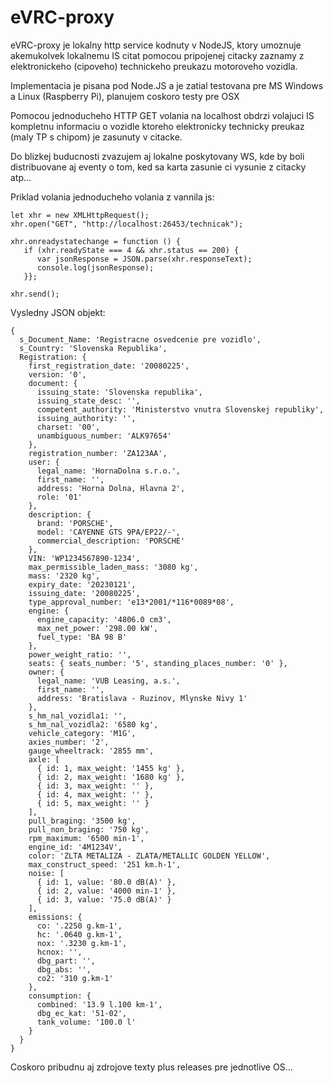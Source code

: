 # eVRC-proxy
eVRC-proxy je lokalny http service kodnuty v NodeJS, ktory umoznuje akemukolvek lokalnemu IS citat pomocou pripojenej citacky zaznamy z elektronickeho (cipoveho) technickeho preukazu motoroveho vozidla.

Implementacia je pisana pod Node.JS a je zatial testovana pre MS Windows a Linux (Raspberry Pi), planujem coskoro testy pre OSX

Pomocou jednoducheho HTTP GET volania na localhost obdrzi volajuci IS kompletnu informaciu o vozidle ktoreho elektronicky technicky preukaz (maly TP s chipom) je zasunuty v citacke.

Do blizkej buducnosti zvazujem aj lokalne poskytovany WS, kde by boli distribuovane aj eventy o tom, ked sa karta zasunie ci vysunie z citacky atp...

Priklad volania jednoducheho volania z vannila js:

```
let xhr = new XMLHttpRequest();
xhr.open("GET", "http://localhost:26453/technicak");

xhr.onreadystatechange = function () {
   if (xhr.readyState === 4 && xhr.status == 200) {
      var jsonResponse = JSON.parse(xhr.responseText);
      console.log(jsonResponse);
   }};

xhr.send();
```

Vysledny JSON objekt:

```
{
  s_Document_Name: 'Registracne osvedcenie pre vozidlo',
  s_Country: 'Slovenska Republika',
  Registration: {
    first_registration_date: '20080225',
    version: '0',
    document: {
      issuing_state: 'Slovenska republika',
      issuing_state_desc: '',
      competent_authority: 'Ministerstvo vnutra Slovenskej republiky',
      issuing_authority: '',
      charset: '00',
      unambiguous_number: 'ALK97654'
    },
    registration_number: 'ZA123AA',
    user: {
      legal_name: 'HornaDolna s.r.o.',
      first_name: '',
      address: 'Horna Dolna, Hlavna 2',
      role: '01'
    },
    description: {
      brand: 'PORSCHE',
      model: 'CAYENNE GTS 9PA/EP22/-',
      commercial_description: 'PORSCHE'
    },
    VIN: 'WP1234567890-1234',
    max_permissible_laden_mass: '3080 kg',
    mass: '2320 kg',
    expiry_date: '20230121',
    issuing_date: '20080225',
    type_approval_number: 'e13*2001/*116*0089*08',
    engine: {
      engine_capacity: '4806.0 cm3',
      max_net_power: '298.00 kW',
      fuel_type: 'BA 98 B'
    },
    power_weight_ratio: '',
    seats: { seats_number: '5', standing_places_number: '0' },
    owner: {
      legal_name: 'VUB Leasing, a.s.',
      first_name: '',
      address: 'Bratislava - Ruzinov, Mlynske Nivy 1'
    },
    s_hm_nal_vozidla1: '',
    s_hm_nal_vozidla2: '6580 kg',
    vehicle_category: 'M1G',
    axies_number: '2',
    gauge_wheeltrack: '2855 mm',
    axle: [
      { id: 1, max_weight: '1455 kg' },
      { id: 2, max_weight: '1680 kg' },
      { id: 3, max_weight: '' },
      { id: 4, max_weight: '' },
      { id: 5, max_weight: '' }
    ],
    pull_braging: '3500 kg',
    pull_non_braging: '750 kg',
    rpm_maximum: '6500 min-1',
    engine_id: '4M1234V',
    color: 'ZLTA METALIZA - ZLATA/METALLIC GOLDEN YELLOW',
    max_construct_speed: '251 km.h-1',
    noise: [
      { id: 1, value: '80.0 dB(A)' },
      { id: 2, value: '4000 min-1' },
      { id: 3, value: '75.0 dB(A)' }
    ],
    emissions: {
      co: '.2250 g.km-1',
      hc: '.0640 g.km-1',
      nox: '.3230 g.km-1',
      hcnox: '',
      dbg_part: '',
      dbg_abs: '',
      co2: '310 g.km-1'
    },
    consumption: {
      combined: '13.9 l.100 km-1',
      dbg_ec_kat: '51-02',
      tank_volume: '100.0 l'
    }
  }
}
```


Coskoro pribudnu aj zdrojove texty plus releases pre jednotlive OS...